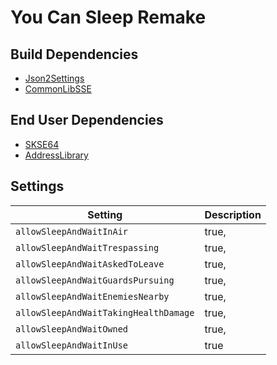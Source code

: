 # You Can Sleep Remake

## Build Dependencies
* [Json2Settings](https://github.com/Ryan-rsm-McKenzie/Json2Settings)
* [CommonLibSSE](https://github.com/Ryan-rsm-McKenzie/CommonLibSSE)

## End User Dependencies
* [SKSE64](https://skse.silverlock.org/)
* [AddressLibrary](https://www.nexusmods.com/skyrimspecialedition/mods/32444)

## Settings
Setting  |Description
--- | ---
`allowSleepAndWaitInAir` | true,
`allowSleepAndWaitTrespassing` | true,
`allowSleepAndWaitAskedToLeave` | true,
`allowSleepAndWaitGuardsPursuing` | true,
`allowSleepAndWaitEnemiesNearby` | true,
`allowSleepAndWaitTakingHealthDamage` | true,
`allowSleepAndWaitOwned` | true,
`allowSleepAndWaitInUse` | true
